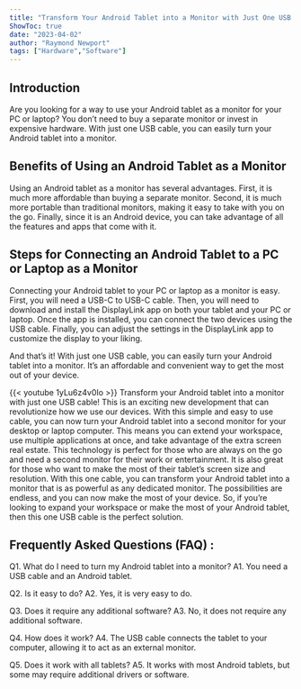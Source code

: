 ```yaml
---
title: "Transform Your Android Tablet into a Monitor with Just One USB Cable!"
ShowToc: true 
date: "2023-04-02"
author: "Raymond Newport" 
tags: ["Hardware","Software"]
---
```

## Introduction 
Are you looking for a way to use your Android tablet as a monitor for your PC or laptop? You don’t need to buy a separate monitor or invest in expensive hardware. With just one USB cable, you can easily turn your Android tablet into a monitor. 

## Benefits of Using an Android Tablet as a Monitor 
Using an Android tablet as a monitor has several advantages. First, it is much more affordable than buying a separate monitor. Second, it is much more portable than traditional monitors, making it easy to take with you on the go. Finally, since it is an Android device, you can take advantage of all the features and apps that come with it. 

## Steps for Connecting an Android Tablet to a PC or Laptop as a Monitor 
Connecting your Android tablet to your PC or laptop as a monitor is easy. First, you will need a USB-C to USB-C cable. Then, you will need to download and install the DisplayLink app on both your tablet and your PC or laptop. Once the app is installed, you can connect the two devices using the USB cable. Finally, you can adjust the settings in the DisplayLink app to customize the display to your liking. 

And that’s it! With just one USB cable, you can easily turn your Android tablet into a monitor. It’s an affordable and convenient way to get the most out of your device.

{{< youtube 1yLu6z4v0Io >}} 
Transform your Android tablet into a monitor with just one USB cable! This is an exciting new development that can revolutionize how we use our devices. With this simple and easy to use cable, you can now turn your Android tablet into a second monitor for your desktop or laptop computer. This means you can extend your workspace, use multiple applications at once, and take advantage of the extra screen real estate. This technology is perfect for those who are always on the go and need a second monitor for their work or entertainment. It is also great for those who want to make the most of their tablet’s screen size and resolution. With this one cable, you can transform your Android tablet into a monitor that is as powerful as any dedicated monitor. The possibilities are endless, and you can now make the most of your device. So, if you’re looking to expand your workspace or make the most of your Android tablet, then this one USB cable is the perfect solution.

## Frequently Asked Questions (FAQ) :
Q1. What do I need to turn my Android tablet into a monitor? 
A1. You need a USB cable and an Android tablet.

Q2. Is it easy to do? 
A2. Yes, it is very easy to do.

Q3. Does it require any additional software? 
A3. No, it does not require any additional software.

Q4. How does it work? 
A4. The USB cable connects the tablet to your computer, allowing it to act as an external monitor.

Q5. Does it work with all tablets? 
A5. It works with most Android tablets, but some may require additional drivers or software.


